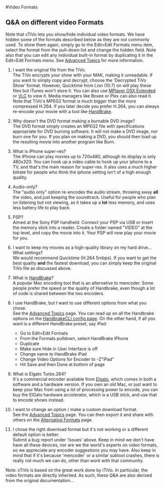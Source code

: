 #Video Formats
## Q&A on different video Formats

Note that cTiVo lets you show/hide individual video formats. We have hidden some of the formats described below as they are not commonly used. To show them again, simply go to the Edit>Edit Formats menu item, select the format from the pull-down list and change the hidden field. Note also that you can edit any individual built-in format by duplicating it in the Edit>Edit Formats menu. See [Advanced Topics](Advanced-Topics.md) for more information.

1. I want the original file from the TiVo.  
    The TiVo encrypts your show with your MAK, making it unreadable. If you want to simply copy and decrypt, choose the 'Decrypted TiVo Show' format. However, Quicktime from Lion (10.7) on will play these files but iTunes won't store it. You can also use [MPlayer OSX Extended](http://www.mplayerosx.ch)  or [VLC](http:/www.videolan.org/vlc/index.html) to view it. Media managers like Boxee or Plex can also read it. Note that TiVo's MPEG2 format is much bigger than the more compressed H.264. If you later decide you prefer H.264, you can always re-encode your movie with a tool like [HandBrake](http://handbrake.fr).
1. Why doesn't the DVD format making a burnable DVD image?  
    The DVD format simply creates an MPEG2 file with specifications appropriate for DVD burning software. It will not make a DVD image, nor burn one for you. If you plan on making a DVD, you should then load up the resulting movie into another program like Burn.
1. What is iPhone super-res?  
    The iPhone can play movies up to 720x480, although its display is only 480x320. You can hook up a video cable to hook up your iphone to a TV, and that's the main reason for super-res. It also uses a much higher bitrate for people who think the iphone setting isn't of a high enough quality.
1. Audio-only?  
    The "audio only" option re-encodes the audio stream, throwing away **all** the video, and just keeping the soundtrack. Useful for people who plan on listening but not viewing, as it takes up a **lot** less memory, and uses less battery life to play back.
1. PSP?  
    Aimed at the Sony PSP handheld: Connect your PSP via USB or insert the memory stick into a reader. Create a folder named "VIDEO" at the top level, and copy the movie into it. Your PSP will now play your movie for you.
1. I want to keep my movies as a high-quality library on my hard drive... What settings?  
    We would recommend Quicktime (H.264 5mbps). If you want to get the best quality **and** the fastest download, you can simply keep the original TiVo file as discussed above. 
1. What is [HandBrake](http://handbrake.fr)?  
    A popular Mac encoding tool that is an alternative to mencoder. Some people prefer the speed or the quality of Handbrake, even though a lot of code is shared between the two encoders. 
1. I use HandBrake, but I want to use different options from what you chose.  
    See the [Advanced Topics](Advanced-Topics.md) page. You can read up on all the Handbrake options on the [HandbrakeCLI config page](https://trac.handbrake.fr/wiki/CLIGuide). 
     On the other hand, if all you want is a different HandBrake preset, say iPad:

    - Go to Edit>Edit Formats
    - From the Formats pulldown, select HandBrake IPhone
    - Duplicate
    - Make sure Hide in User Interface is off
    - Change name to HandBrake iPad
    - Change Video Options for Encoder to -Z"iPad"
    - Hit Save and then Done at bottom of page
1. What is Elgato Turbo.264?  
    It's a commercial encoder available from [Elgato](http://elgato.com), which comes in both a software and a hardware version. If you own an old Mac, or just want to keep your Mac from using a lot of processing power to encode, you can buy the ElGato hardware accelerator, which is a USB stick, and use that to encode shows instead. 
1. I want to change an option / make a custom download format.  
    See the [Advanced Topics](Advanced-Topics.md) page. You can then export it and share with others on the [Alternative Formats](Alternative-Formats) page. 
1. I chose the right download format but it's not working or a different default option is better.  
    Submit a bug report under 'Issues' above.  Keep in mind we don't have have all these devices, nor are we the world's experts on video formats, so we appreciate any encoder suggestions you may have. Also keep in mind that if it's because 'mencoder' or a similar subtool crashes, there is really not much we can do, other than work with that community.
    
Note: cTiVo is based on the great work done by iTiVo. In particular, the video formats are directly inherited. As such, these Q&A are also derived from the original documentation...

